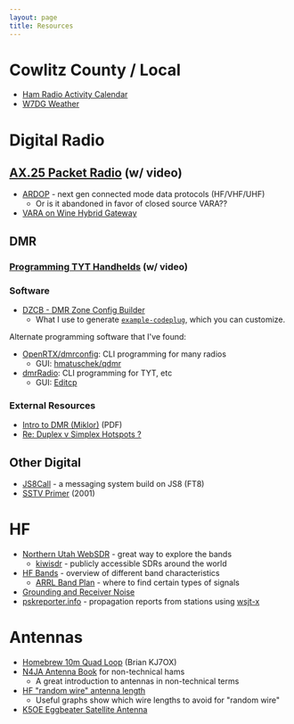 ```yaml
---
layout: page
title: Resources
---
```


# Cowlitz County / Local

* [Ham Radio Activity Calendar](/calendar)
* [W7DG Weather](http://weather.w7dg.net)

# Digital Radio

## [AX.25 Packet Radio](/info/packet/) (w/ video)

* [ARDOP](https://www.winlink.org/content/ardop_overview) - next gen connected mode data protocols (HF/VHF/UHF)
  * Or is it abandoned in favor of closed source VARA?? 
* [VARA on Wine Hybrid Gateway](/info/packet/vara-direwolf-hybrid-gateway)

## DMR

### [Programming TYT Handhelds](/info/tyt/) (w/ video)

### Software

* [DZCB - DMR Zone Config Builder](/projects#dzcb---dmr-zone-channel-builder)
  * What I use to generate [`example-codeplug`](https://github.com/mycodeplug/example-codeplug), which you can customize.

Alternate programming software that I've found:

* [OpenRTX/dmrconfig](https://github.com/OpenRTX/dmrconfig): CLI programming for many radios
  * GUI: [hmatuschek/qdmr](https://github.com/hmatuschek/qdmr)
* [dmrRadio](https://github.com/DaleFarnsworth-DMR/dmrRadio): CLI programming for TYT, etc
  * GUI: [Editcp](https://github.com/DaleFarnsworth-DMR/editcp)

### External Resources

* [Intro to DMR (Miklor)](https://www.miklor.com/DMR/ppt/DMR-BasicTutorial.pdf) (PDF)
* [Re: Duplex v Simplex Hotspots ?](https://groups.io/g/GeorgiaDMR/message/455)

## Other Digital

* [JS8Call](http://js8call.com/) - a messaging system build on JS8 (FT8)
* [SSTV Primer](https://hamsoft.ca/pages/mmsstv/sstv-primer.php) (2001)

# HF

* [Northern Utah WebSDR](http://sdrutah.org/) - great way to explore the bands
  * [kiwisdr](http://kiwisdr.com/) - publicly accessible SDRs around the world
* [HF Bands](http://www.hamuniverse.com/hfbands.html) - overview of different band characteristics
  * [ARRL Band Plan](http://www.arrl.org/band-plan) - where to find certain types of signals
* [Grounding and Receiver Noise](https://kv5r.com/ham-radio/grounding-and-receiver-noise/)
* [pskreporter.info](https://pskreporter.info/pskmap.html) - propagation reports
  from stations using [wsjt-x](https://physics.princeton.edu/pulsar/k1jt/wsjtx.html)

# Antennas

* [Homebrew 10m Quad Loop](/weekly/2023-01-29#next-week-february-8-2023---presentation-night-homebrew-quad-loop) (Brian KJ7OX)
* [N4JA Antenna Book](http://www.hamuniverse.com/n4jaantennabook.html) for non-technical hams
  * A great introduction to antennas in non-technical terms
* [HF "random wire" antenna length](http://udel.edu/~mm/ham/randomWire/)
  * Useful graphs show which wire lengths to avoid for "random wire"
* [K5OE Eggbeater Satellite Antenna](http://wb5rmg.somenet.net/k5oe/Eggbeater_2.html)
